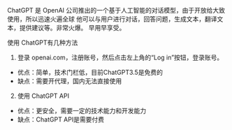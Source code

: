 ChatGPT 是 OpenAI 公司推出的一个基于人工智能的对话模型，由于开放给大致使用，所以迅速火遍全球
他可以与用户进行对话，回答问题，生成文本，翻译文本，提供建议等。非常火爆。
早用早享受。

使用 ChatGPT有几种方法

1. 登录 openai.com，注册账号，然后点击左上角的“Log in”按钮，登录账号。

* 优点：简单，技术门栏低，目前ChatGPT3.5是免费的
* 缺点：需要开代理，国内无法直接使用

2. 使用 ChatGPT API

* 优点：更安全，需要一定的技术能力和开发能力
* 缺点：ChatGPT API是需要付费

